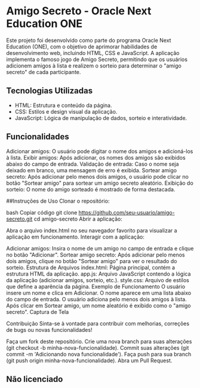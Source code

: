 # Amigo Secreto - Oracle Next Education ONE

Este projeto foi desenvolvido como parte do programa Oracle Next Education (ONE), com o objetivo de aprimorar habilidades de desenvolvimento web, incluindo HTML, CSS e JavaScript. A aplicação implementa o famoso jogo de Amigo Secreto, permitindo que os usuários adicionem amigos à lista e realizem o sorteio para determinar o "amigo secreto" de cada participante.

## Tecnologias Utilizadas

* HTML: Estrutura e conteúdo da página.
* CSS: Estilos e design visual da aplicação.
* JavaScript: Lógica de manipulação de dados, sorteio e interatividade.
  
## Funcionalidades
Adicionar amigos: O usuário pode digitar o nome dos amigos e adicioná-los à lista.
Exibir amigos: Após adicionar, os nomes dos amigos são exibidos abaixo do campo de entrada.
Validação de entrada: Caso o nome seja deixado em branco, uma mensagem de erro é exibida.
Sortear amigo secreto: Após adicionar pelo menos dois amigos, o usuário pode clicar no botão "Sortear amigo" para sortear um amigo secreto aleatório.
Exibição do sorteio: O nome do amigo sorteado é mostrado de forma destacada.

##Instruções de Uso
Clonar o repositório:

bash
Copiar código
git clone https://github.com/seu-usuario/amigo-secreto.git
cd amigo-secreto
Abrir a aplicação:

Abra o arquivo index.html no seu navegador favorito para visualizar a aplicação em funcionamento.
Interagir com a aplicação:

Adicionar amigos: Insira o nome de um amigo no campo de entrada e clique no botão "Adicionar".
Sortear amigo secreto: Após adicionar pelo menos dois amigos, clique no botão "Sortear amigo" para ver o resultado do sorteio.
Estrutura de Arquivos
index.html: Página principal, contém a estrutura HTML da aplicação.
app.js: Arquivo JavaScript contendo a lógica da aplicação (adicionar amigos, sorteio, etc.).
style.css: Arquivo de estilos que define a aparência da página.
Exemplo de Funcionamento
O usuário insere um nome e clica em Adicionar.
O nome aparece em uma lista abaixo do campo de entrada.
O usuário adiciona pelo menos dois amigos à lista.
Após clicar em Sortear amigo, um nome aleatório é exibido como o "amigo secreto".
Captura de Tela

Contribuição
Sinta-se à vontade para contribuir com melhorias, correções de bugs ou novas funcionalidades!

Faça um fork deste repositório.
Crie uma nova branch para suas alterações (git checkout -b minha-nova-funcionalidade).
Commit suas alterações (git commit -m 'Adicionando nova funcionalidade').
Faça push para sua branch (git push origin minha-nova-funcionalidade).
Abra um Pull Request.

## Não licenciado

